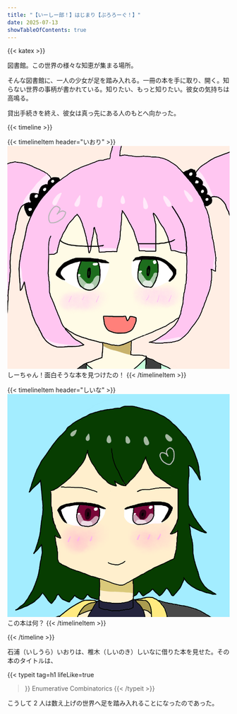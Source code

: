 ```yaml
---
title: "【いーしー部！】はじまり【ぷろろーぐ！】"
date: 2025-07-13
showTableOfContents: true
---
```


{{< katex >}}

図書館。この世界の様々な知恵が集まる場所。

そんな図書館に、一人の少女が足を踏み入れる。一冊の本を手に取り、開く。知らない世界の事柄が書かれている。知りたい、もっと知りたい。彼女の気持ちは高鳴る。

貸出手続きを終え、彼女は真っ先にある人のもとへ向かった。

{{< timeline >}}

{{< timelineItem header="いおり" >}}
<img src="./iori.png" class="grid-w20" />
しーちゃん！面白そうな本を見つけたの！
{{< /timelineItem >}}

{{< timelineItem header="しいな" >}}
<img src="./shiina.png" class="grid-w20" />
この本は何？
{{< /timelineItem >}}

{{< /timeline >}}

石浦（いしうら）いおりは、椎木（しいのき）しいなに借りた本を見せた。その本のタイトルは、

{{< typeit 
  tag=h1
  lifeLike=true
>}}
Enumerative Combinatorics
{{< /typeit >}}

こうして 2 人は数え上げの世界へ足を踏み入れることになったのであった。
